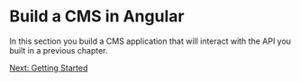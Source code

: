 # Build a CMS in Angular

In this section you build a CMS application that will interact with the API you built in a previous chapter.

[Next: Getting Started](01-GettingStarted.md)
